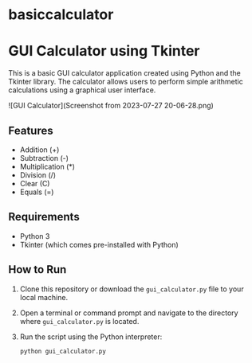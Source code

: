 # basiccalculator
# GUI Calculator using Tkinter

This is a basic GUI calculator application created using Python and the Tkinter library. The calculator allows users to perform simple arithmetic calculations using a graphical user interface.

![GUI Calculator](Screenshot from 2023-07-27 20-06-28.png)

## Features

- Addition (+)
- Subtraction (-)
- Multiplication (*)
- Division (/)
- Clear (C)
- Equals (=)

## Requirements

- Python 3
- Tkinter (which comes pre-installed with Python)

## How to Run

1. Clone this repository or download the `gui_calculator.py` file to your local machine.

2. Open a terminal or command prompt and navigate to the directory where `gui_calculator.py` is located.

3. Run the script using the Python interpreter:

   ```bash
   python gui_calculator.py
